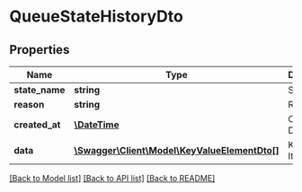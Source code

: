 # QueueStateHistoryDto

## Properties
Name | Type | Description | Notes
------------ | ------------- | ------------- | -------------
**state_name** | **string** | Status | [optional] 
**reason** | **string** | Reason | [optional] 
**created_at** | [**\DateTime**](\DateTime.md) | Creation Date | [optional] 
**data** | [**\Swagger\Client\Model\KeyValueElementDto[]**](KeyValueElementDto.md) | Key\\Value Items | [optional] 

[[Back to Model list]](../README.md#documentation-for-models) [[Back to API list]](../README.md#documentation-for-api-endpoints) [[Back to README]](../README.md)


